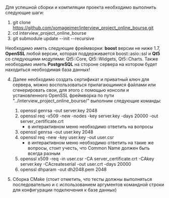 Для успешной сборки и компиляции проекта необходимо выполнить следующие шаги:

1) git clone https://github.com/xomageimer/interview_project_online_bourse.git
2) cd interview_project_online_bourse
3) git submodule update --init --recursive

Необходимо иметь следующие фреймворки: **boost** версии не ниже 1.7, **OpenSSL** любой версии, которая поддерживается boost::asio::ssl и **Qt5** со следующими модулями: Qt5::Core, Qt5::Widgets, Qt5::Charts. Также необходимо иметь **PostgreSQL** на стороне сервера на котором будет находиться необходимая база данных!

4) Далее необходимо создать сертификат и приватный ключ для сервера, можно воспользоваться прилагающимися файлами или сгенерировать свои, для этого с помощью консоли и установленного OpenSSL фреймворка по пути "../interview_project_online_bourse/" выполним следующие команды:
    1. openssl genrsa -out server.key 2048
    2. openssl req -x509 -new -nodes -key server.key -days 20000 -out server_certificate.crt
       - в интерактивном меню необходимо ответить на вопросы
    3. openssl genrsa -out user.key 2048
    4. openssl req -new -key user.key -out user.csr
       - в интерактивном меню необходимо ответить на такие же вопросы, стоит учесть, что Common Name должен быть всегда разным
    5. openssl x509 -req -in user.csr -CA server_certificate.crt -CAkey server.key -CAcreateserial -out user.crt -days 20000
    6. openssl dhparam -out dh2048.pem 2048
   
5) Сборка CMake (стоит отметить, что тесты должны выполняться последовательно и с использованием аргументов командной строки для конфигурации подключения к базе данных)
